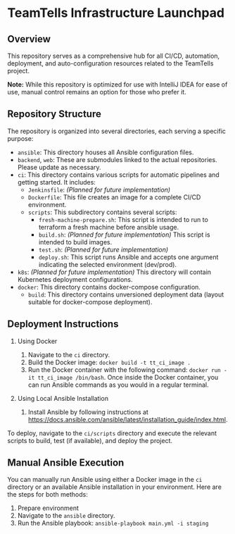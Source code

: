 # TeamTells Infrastructure Launchpad

## Overview
This repository serves as a comprehensive hub for all CI/CD, automation, deployment, and auto-configuration resources related to the TeamTells project.

**Note:** While this repository is optimized for use with IntelliJ IDEA for ease of use, manual control remains an option for those who prefer it.

## Repository Structure

The repository is organized into several directories, each serving a specific purpose:

- `ansible`: This directory houses all Ansible configuration files.
- `backend`, `web`: These are submodules linked to the actual repositories. Please update as necessary.
- `ci`: This directory contains various scripts for automatic pipelines and getting started. It includes:
    - `Jenkinsfile`: *(Planned for future implementation)*
    - `Dockerfile`: This file creates an image for a complete CI/CD environment.
    - `scripts`: This subdirectory contains several scripts:
        - `fresh-machine-prepare.sh`: This script is intended to run to terraform a fresh machine before ansible usage.
        - `build.sh`: *(Planned for future implementation)* This script is intended to build images.
        - `test.sh`: *(Planned for future implementation)*
        - `deploy.sh`: This script runs Ansible and accepts one argument indicating the selected environment (dev/prod).
- `k8s`: *(Planned for future implementation)* This directory will contain Kubernetes deployment configurations.
- `docker`: This directory contains docker-compose configuration.
  - `build`: This directory contains unversioned deployment data (layout suitable for docker-compose deployment).

## Deployment Instructions

1. Using Docker
    1. Navigate to the `ci` directory.
    2. Build the Docker image: `docker build -t tt_ci_image .`
    3. Run the Docker container with the following command: `docker run -it tt_ci_image /bin/bash`.
       Once inside the Docker container, you can run Ansible commands as you would in a regular terminal.

2. Using Local Ansible Installation
    1. Install Ansible by following instructions at <https://docs.ansible.com/ansible/latest/installation_guide/index.html>.

To deploy, navigate to the `ci/scripts` directory and execute the relevant scripts to build, test (if available), and deploy the project.

## Manual Ansible Execution

You can manually run Ansible using either a Docker image in the `ci` directory or an available Ansible installation in your environment. Here are the steps for both methods:
1. Prepare environment
2. Navigate to the `ansible` directory.
3. Run the Ansible playbook: `ansible-playbook main.yml -i staging`
